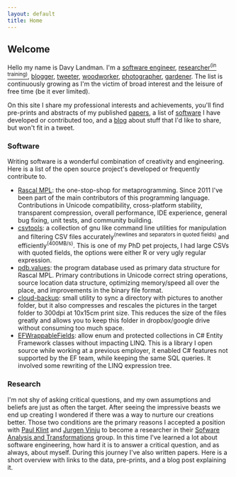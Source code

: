 ```yaml
---
layout: default
title: Home
---
```


## Welcome

Hello my name is Davy Landman. I'm a [software engineer](#software), [researcher<sup>(in training)</sup>](#research), [blogger](/blog/), [tweeter](https://www.twitter.com/DavyLandman), [woodworker](http://pinterest.com), [photographer](https://www.flickr.com/DavyLandman), [gardener](http://?). The list is continuously growing as I'm the victim of broad interest and the leisure of free time (be it ever limited).

On this site I share my professional interests and achievements, you'll find pre-prints and abstracts of my published [papers](#research), a list of [software](#software) I have developed or contributed too, and a [blog](/blog/) about stuff that I'd like to share, but won't fit in a tweet.

<a href="#" id="software"></a>

### Software

Writing software is a wonderful combination of creativity and engineering. Here is a list of the open source project's developed or frequently contribute to.

- [Rascal MPL](http://www.rascal-mpl.org/): the one-stop-shop for metaprogramming. Since 2011 I've been part of the main contributors of this programming language. Contributions in Unicode compatibility, cross-platform stability, transparent compression, overall performance, IDE experience, general bug fixing, unit tests, and community building.
- [csvtools](https://www.github.com/davylandman/csvtools/): a collection of gnu like command line utilities for manipulation and filtering CSV files accurately<sup>(newlines and separators in quoted fields)</sup> and efficiently<sup>(400MB/s)</sup>. This is one of my PhD pet projects, I had large CSVs with quoted fields, the options were either R or very ugly regular expression.
- [pdb.values](https://www.github.com/cwi-swat/pdb.values/): the program database used as primary data structure for Rascal MPL. Primary contributions in Unicode correct string operations, source location data structure, optimizing memory/speed all over the place, and improvements in the binary file format.
- [cloud-backup](): small utility to sync a directory with pictures to another folder, but it also compresses and rescales the pictures in the target folder to 300dpi at 10x15cm print size. This reduces the size of the files greatly and allows you to keep this folder in dropbox/google drive without consuming too much space. 
- [EFWrappableFields](): allow enum and protected collections in C# Entity Framework classes without impacting LINQ. This is a library I open source while working at a previous employer, it enabled C# features not supported by the EF team, while keeping the same SQL queries. It involved some rewriting of the LINQ expression tree.

<a href="#" id="research"></a>

### Research

I'm not shy of asking critical questions, and my own assumptions and beliefs are just as often the target. After seeing the impressive beasts we end up creating I wondered if there was a way to nurture our creations better. Those two conditions are the primary reasons I accepted a position with [Paul Klint]() and [Jurgen Vinju]() to become a researcher in their [Sofware Analysis and Transformations](http://www.cwi.nl/swat/) group. In this time I've learned a lot about software engineering, how hard it is to answer a critical question, and as always, about myself. During this journey I've also written papers. Here is a short overview with links to the data, pre-prints, and a blog post explaining it.


